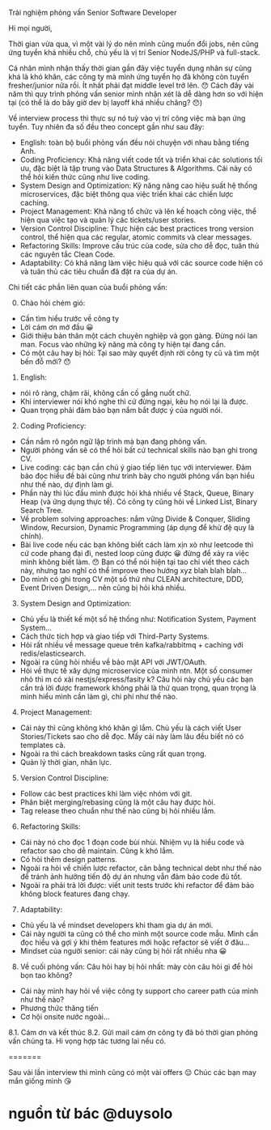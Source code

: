 Trải nghiệm phỏng vấn Senior Software Developer

Hi mọi người,

Thời gian vừa qua, vì một vài lý do nên mình cũng muốn đổi jobs, nên cũng ứng tuyển khá nhiều chỗ, chủ yếu là vị trí Senior NodeJS/PHP và full-stack.

Cá nhân mình nhận thấy thời gian gần đây việc tuyển dụng nhân sự cũng khá là khó khăn, các công ty mà mình ứng tuyển họ đã không còn tuyển fresher/junior nữa rồi. Ít nhất phải đạt middle level trở lên. 😯
Cách đây vài năm thì quy trình phỏng vấn senior mình nhận xét là dễ dàng hơn so với hiện tại (có thể là do bây giờ dev bị layoff khá nhiều chăng? 😯)

Về interview process thì thực sự nó tuỳ vào vị trí công việc mà bạn ứng tuyển. Tuy nhiên đa số đều theo concept gần như sau đây:
- English: toàn bộ buổi phỏng vấn đều nói chuyện với nhau bằng tiếng Anh.
- Coding Proficiency: Khả năng viết code tốt và triển khai các solutions tối ưu, đặc biệt là tập trung vào Data Structures & Algorithms. Cái này có thể hỏi kiến thức cũng như live coding.
- System Design and Optimization: Kỹ năng nâng cao hiệu suất hệ thống microservices, đặc biệt thông qua việc triển khai các chiến lược caching.
- Project Management: Khả năng tổ chức và lên kế hoạch công việc, thể hiện qua việc tạo và quản lý các tickets/user stories.
- Version Control Discipline: Thực hiện các best practices trong version control, thể hiện qua các regular, atomic commits và clear messages.
- Refactoring Skills: Improve cấu trúc của code, sửa cho dễ đọc, tuân thủ các nguyên tắc Clean Code.
- Adaptability: Có khả năng làm việc hiệu quả với các source code hiện có và tuân thủ các tiêu chuẩn đã đặt ra của dự án.

Chi tiết các phần liên quan của buổi phỏng vấn:

0. Chào hỏi chém gió:
- Cần tìm hiểu trước về công ty
- Lời cám ơn mở đầu 😀
- Giới thiệu bản thân một cách chuyên nghiệp và gọn gàng. Đừng nói lan man. Focus vào những kỹ năng mà công ty hiện tại đang cần.
- Có một câu hay bị hỏi: Tại sao mày quyết định rời công ty cũ và tìm một bến đỗ mới? 😯

1. English: 
- nói rõ ràng, chậm rãi, không cần cố gắng nuốt chữ. 
- Khi interviewer nói khó nghe thì cứ đừng ngại, kêu họ nói lại là được. 
- Quan trọng phải đảm bảo bạn nắm bắt được ý của người nói.

2. Coding Proficiency:
- Cần nắm rõ ngôn ngữ lập trình mà bạn đang phỏng vấn.
- Người phỏng vấn sẽ có thể hỏi bất cứ technical skills nào bạn ghi trong CV.
- Live coding: các bạn cần chú ý giao tiếp liên tục với interviewer. Đảm bảo đọc hiểu đề bài cũng như trình bày cho người phỏng vấn bạn hiểu như thế nào, dự định làm gì.
- Phần này thì lúc đầu mình được hỏi khá nhiều về Stack, Queue, Binary Heap (và ứng dụng thực tế). Có công ty cũng hỏi về Linked List, Binary Search Tree.
- Về problem solving approaches: nắm vững Divide & Conquer, Sliding Window, Recursion, Dynamic Programming (áp dụng để khử đệ quy là chính).
- Bài live code nếu các bạn không biết cách làm xịn xò như leetcode thì cứ code phang đại đi, nested loop cũng được 😀 đừng để xảy ra việc mình không biết làm. 😯
Bạn có thể nói hiện tại tao chỉ viết theo cách này, nhưng tao nghĩ có thể improve theo hướng xyz blah blah blah...
- Do mình có ghi trong CV một số thứ như CLEAN architecture, DDD, Event Driven Design,... nên cũng bị hỏi khá nhiều.

3. System Design and Optimization:
- Chủ yếu là thiết kế một số hệ thống như: Notification System, Payment System...
- Cách thức tích hợp và giao tiếp với Third-Party Systems.
- Hỏi rất nhiều về message queue trên kafka/rabbitmq + caching với redis/elasticsearch.
- Ngoài ra cũng hỏi nhiều về bảo mật API với JWT/OAuth.
- Hỏi về thực tế xây dựng microservice của mình ntn. Một số consumer nhỏ thì m có xài nestjs/express/fasity k? 
Câu hỏi này chủ yếu các bạn cần trả lời được framework không phải là thứ quan trọng, quan trọng là mình hiểu mình cần làm gì, chi phí như thế nào.

4. Project Management:
- Cái này thì cũng không khó khăn gì lắm. Chủ yếu là cách viết User Stories/Tickets sao cho dễ đọc. Mấy cái này làm lâu đều biết nó có templates cả.
- Ngoài ra thì cách breakdown tasks cũng rất quan trọng.
- Quản lý thời gian, nhân lực.

5. Version Control Discipline:
- Follow các best practices khi làm việc nhóm với git.
- Phân biệt merging/rebasing cũng là một câu hay được hỏi.
- Tag release theo chuẩn như thế nào cũng bị hỏi nhiều lắm.

6. Refactoring Skills:
- Cái này nó cho đọc 1 đoạn code bùi nhùi. Nhiệm vụ là hiểu code và refactor sao cho dễ maintain. Cũng k khó lắm. 
- Có hỏi thêm design patterns.
- Ngoài ra hỏi về chiến lược refactor, cân bằng technical debt như thế nào để tránh ảnh hưởng tiến độ dự án nhưng vẫn đảm bảo code đủ tốt.
- Ngoài ra phải trả lời được: viết unit tests trước khi refactor để đảm bảo không block features đang chạy.

7. Adaptability:
- Chủ yếu là về mindset developers khi tham gia dự án mới.
- Cái này người ta cũng có thể cho mình một source code mẫu. Mình cần đọc hiểu và gợi ý khi thêm features mới hoặc refactor sẽ viết ở đâu...
- Mindset của người senior: cái này cũng bị hỏi rất nhiều nha 😀 

8. Về cuối phỏng vấn:
Câu hỏi hay bị hỏi nhất: mày còn câu hỏi gì để hỏi bọn tao không?
- Cái này mình hay hỏi về việc công ty support cho career path của mình như thế nào?
- Phương thức thăng tiến
- Cơ hội onsite nước ngoài...

8.1. Cám ơn và kết thúc
8.2. Gửi mail cám ơn công ty đã bỏ thời gian phỏng vấn chúng ta. Hi vọng hợp tác tương lai nếu có.

=======

Sau vài lần interview thì mình cũng có một vài offers 😌 Chúc các bạn may mắn giống mình 😘

# nguồn từ bác @duysolo